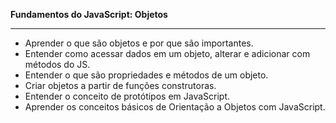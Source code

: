 **Fundamentos do JavaScript: Objetos**

------------------------------------------------------------------------------------------------------------------------------------------

- Aprender o que são objetos e por que são importantes.
- Entender como acessar dados em um objeto, alterar e adicionar com métodos do JS.
- Entender o que são propriedades e métodos de um objeto.
- Criar objetos a partir de funções construtoras.
- Entender o conceito de protótipos em JavaScript.
- Aprender os conceitos básicos de Orientação a Objetos com JavaScript.

